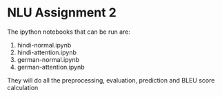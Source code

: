 # NLU Assignment 2

The ipython notebooks that can be run are:

1. hindi-normal.ipynb
2. hindi-attention.ipynb
3. german-normal.ipynb
4. german-attention.ipynb

They will do all the preprocessing, evaluation, prediction and BLEU score calculation
